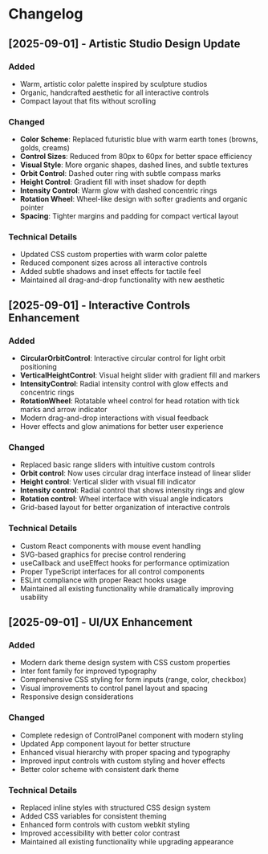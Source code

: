 # Changelog

## [2025-09-01] - Artistic Studio Design Update

### Added
- Warm, artistic color palette inspired by sculpture studios
- Organic, handcrafted aesthetic for all interactive controls
- Compact layout that fits without scrolling

### Changed
- **Color Scheme**: Replaced futuristic blue with warm earth tones (browns, golds, creams)
- **Control Sizes**: Reduced from 80px to 60px for better space efficiency
- **Visual Style**: More organic shapes, dashed lines, and subtle textures
- **Orbit Control**: Dashed outer ring with subtle compass marks
- **Height Control**: Gradient fill with inset shadow for depth
- **Intensity Control**: Warm glow with dashed concentric rings
- **Rotation Wheel**: Wheel-like design with softer gradients and organic pointer
- **Spacing**: Tighter margins and padding for compact vertical layout

### Technical Details
- Updated CSS custom properties with warm color palette
- Reduced component sizes across all interactive controls
- Added subtle shadows and inset effects for tactile feel
- Maintained all drag-and-drop functionality with new aesthetic

## [2025-09-01] - Interactive Controls Enhancement

### Added
- **CircularOrbitControl**: Interactive circular control for light orbit positioning
- **VerticalHeightControl**: Visual height slider with gradient fill and markers
- **IntensityControl**: Radial intensity control with glow effects and concentric rings
- **RotationWheel**: Rotatable wheel control for head rotation with tick marks and arrow indicator
- Modern drag-and-drop interactions with visual feedback
- Hover effects and glow animations for better user experience

### Changed
- Replaced basic range sliders with intuitive custom controls
- **Orbit control**: Now uses circular drag interface instead of linear slider
- **Height control**: Vertical slider with visual fill indicator
- **Intensity control**: Radial control that shows intensity rings and glow
- **Rotation control**: Wheel interface with visual angle indicators
- Grid-based layout for better organization of interactive controls

### Technical Details
- Custom React components with mouse event handling
- SVG-based graphics for precise control rendering
- useCallback and useEffect hooks for performance optimization
- Proper TypeScript interfaces for all control components
- ESLint compliance with proper React hooks usage
- Maintained all existing functionality while dramatically improving usability

## [2025-09-01] - UI/UX Enhancement

### Added
- Modern dark theme design system with CSS custom properties
- Inter font family for improved typography
- Comprehensive CSS styling for form inputs (range, color, checkbox)
- Visual improvements to control panel layout and spacing
- Responsive design considerations

### Changed
- Complete redesign of ControlPanel component with modern styling
- Updated App component layout for better structure
- Enhanced visual hierarchy with proper spacing and typography
- Improved input controls with custom styling and hover effects
- Better color scheme with consistent dark theme

### Technical Details
- Replaced inline styles with structured CSS design system
- Added CSS variables for consistent theming
- Enhanced form controls with custom webkit styling
- Improved accessibility with better color contrast
- Maintained all existing functionality while upgrading appearance